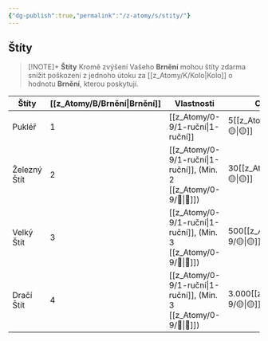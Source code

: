 ```yaml
---
{"dg-publish":true,"permalink":"/z-atomy/s/stity/"}
---
```


## Štíty
> [!NOTE]+ **Štíty**
> Kromě zvýšení Vašeho **Brnění** mohou štíty zdarma snížit poškození z jednoho útoku za [[z_Atomy/K/Kolo\|Kolo]] o hodnotu **Brnění**, kterou poskytují.

| **Štíty**    | **[[z_Atomy/B/Brnění\|Brnění]]** | Vlastnosti                   | **Cena**    |
| ------------ | -------------- | ---------------------------- | ----------- |
| Pukléř       | 1              | [[z_Atomy/0-9/1-ruční\|1-ruční]]                  | 5[[z_Atomy/0-9/🟡\|🟡]]     |
| Železný Štít | 2              | [[z_Atomy/0-9/1-ruční\|1-ruční]], (Min. 2 [[z_Atomy/0-9/💪\|💪]]) | 30[[z_Atomy/0-9/🟡\|🟡]]    |
| Velký Štít   | 3              | [[z_Atomy/0-9/1-ruční\|1-ruční]], (Min. 3 [[z_Atomy/0-9/💪\|💪]]) | 500[[z_Atomy/0-9/🟡\|🟡]]   |
| Dračí Štít   | 4              | [[z_Atomy/0-9/1-ruční\|1-ruční]], (Min. 3 [[z_Atomy/0-9/💪\|💪]]) | 3.000[[z_Atomy/0-9/🟡\|🟡]] |
